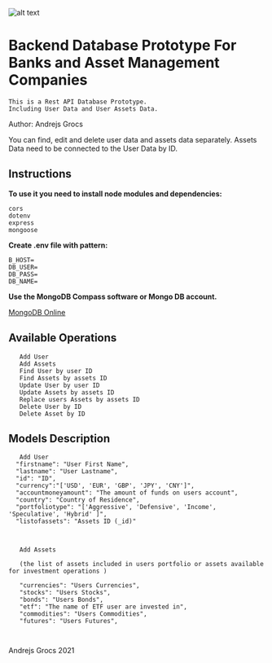 
![alt text](https://cdn.corporatefinanceinstitute.com/assets/asset-management.jpeg)


# Backend Database Prototype For Banks and Asset Management Companies



``` 
This is a Rest API Database Prototype.
Including User Data and User Assets Data.
 ```

Author: Andrejs Grocs


You can find, edit and delete user data and assets data separately.
Assets Data need to be connected to the User Data by ID.

## Instructions

**To use it you need to install node modules and dependencies:**
```
cors
dotenv
express
mongoose

```

**Create .env file with pattern:**
```
B_HOST=
DB_USER=
DB_PASS=
DB_NAME=

```

**Use the MongoDB Compass software or Mongo DB account.**

[MongoDB Online](https://www.mongodb.com/)


## Available Operations




```
   Add User
   Add Assets
   Find User by user ID
   Find Assets by assets ID
   Update User by user ID
   Update Assets by assets ID
   Replace users Assets by assets ID
   Delete User by ID
   Delete Asset by ID
```


## Models Description

```
   Add User
  "firstname": "User First Name",
  "lastname": "User Lastname",
  "id": "ID",
  "currency":"['USD', 'EUR', 'GBP', 'JPY', 'CNY']",
  "accountmoneyamount": "The amount of funds on users account",
  "country": "Country of Residence",
  "portfoliotype": "['Aggressive', 'Defensive', 'Income', 'Speculative', 'Hybrid' ]",
  "listofassets": "Assets ID (_id)" 



```

```
   Add Assets

   (the list of assets included in users portfolio or assets available for investment operations )

   "currencies": "Users Currencies",
   "stocks": "Users Stocks",
   "bonds": "Users Bonds",
   "etf": "The name of ETF user are invested in",
   "commodities": "Users Commodities",
   "futures": "Users Futures",



```





Andrejs Grocs 2021